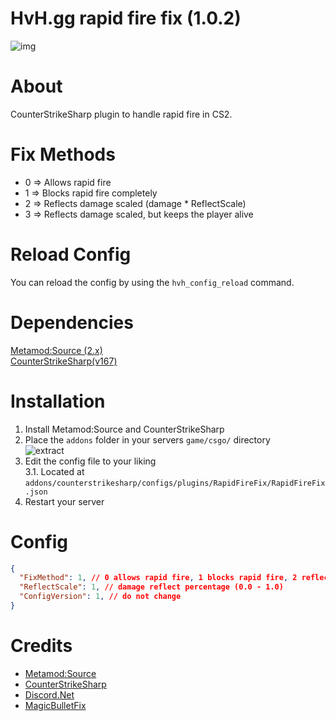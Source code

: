 # HvH.gg rapid fire fix (1.0.2)
![img](https://du.hurenso.hn/r/N5TTiI.png)

# About
CounterStrikeSharp plugin to handle rapid fire in CS2.

# Fix Methods
- 0 => Allows rapid fire
- 1 => Blocks rapid fire completely
- 2 => Reflects damage scaled (damage * ReflectScale)
- 3 => Reflects damage scaled, but keeps the player alive

# Reload Config
You can reload the config by using the `hvh_config_reload` command.

# Dependencies
[Metamod:Source (2.x)](https://www.sourcemm.net/downloads.php/?branch=master)  
[CounterStrikeSharp(v167)](https://github.com/roflmuffin/CounterStrikeSharp/releases)

# Installation
1. Install Metamod:Source and CounterStrikeSharp
2. Place the `addons` folder in your servers `game/csgo/` directory  
   ![extract](https://du.hurenso.hn/r/0NyFPY.png)
3. Edit the config file to your liking  
   3.1. Located at `addons/counterstrikesharp/configs/plugins/RapidFireFix/RapidFireFix.json`
4. Restart your server

# Config
```json
{
  "FixMethod": 1, // 0 allows rapid fire, 1 blocks rapid fire, 2 reflects damage scaled, 3 reflects damage but keeps the player alive 
  "ReflectScale": 1, // damage reflect percentage (0.0 - 1.0)
  "ConfigVersion": 1, // do not change
}
```

# Credits
- [Metamod:Source](https://www.sourcemm.net/)
- [CounterStrikeSharp](https://github.com/roflmuffin/CounterStrikeSharp)
- [Discord.Net](https://github.com/discord-net/Discord.Net)
- [MagicBulletFix](https://github.com/CS2Plugins/MagicBulletFix)